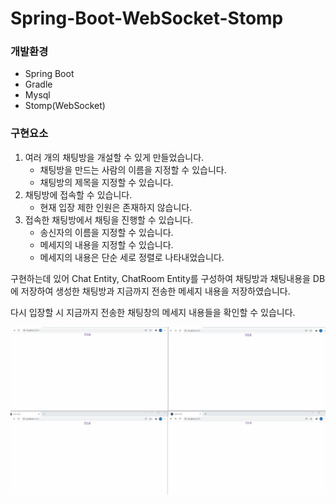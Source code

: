 # Spring-Boot-WebSocket-Stomp         

### 개발환경

- Spring Boot
- Gradle
- Mysql
- Stomp(WebSocket)


### 구현요소

1. 여러 개의 채팅방을 개설할 수 있게 만들었습니다.
   - 채팅방을 만드는 사람의 이름을 지정할 수 있습니다.
   - 채팅방의 제목을 지정할 수 있습니다.
2. 채팅방에 접속할 수 있습니다.
   - 현재 입장 제한 인원은 존재하지 않습니다.
3. 접속한 채팅방에서 채팅을 진행할 수 있습니다.
   - 송신자의 이름을 지정할 수 있습니다.
   - 메세지의 내용을 지정할 수 있습니다.
   - 메세지의 내용은 단순 세로 정렬로 나타내었습니다.


구현하는데 있어 Chat Entity, ChatRoom Entity를 구성하여 채팅방과 채팅내용을 DB에 저장하여 생성한 채팅방과 지금까지 전송한 메세지 내용을 저장하였습니다.

다시 입장할 시 지금까지 전송한 채팅창의 메세지 내용들을 확인할 수 있습니다.



<p align="center">
    <img src="https://github.com/SangHyunGil/Spring-Boot-WebSocket-Stomp/blob/main/img/chat.gif?raw=true">
</p>





